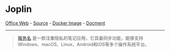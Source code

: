 # Joplin

[Office Web][1] - [Source][2] - [Docker Image][3] - [Docment][4]

---

> [服务名][1] 是一款注重隐私的笔记应用，它具备同步功能，能够支持Windows、macOS、Linux、Android和iOS等多个操作系统平台。

[1]:https://joplinapp.org/
[2]:https://github.com/laurent22/joplin/tree/dev/packages/server
[3]:http://hub.docker.com/r/joplin/server
[4]:https://joplinapp.org/help/
